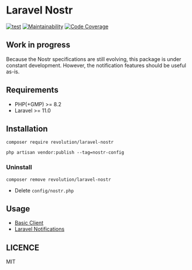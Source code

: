 Laravel Nostr
====
[![test](https://github.com/invokable/laravel-nostr/actions/workflows/test.yml/badge.svg)](https://github.com/invokable/laravel-nostr/actions/workflows/test.yml)
[![Maintainability](https://qlty.sh/badges/1b16feb1-672b-4289-8011-3d0c007381b9/maintainability.svg)](https://qlty.sh/gh/invokable/projects/laravel-nostr)
[![Code Coverage](https://qlty.sh/badges/1b16feb1-672b-4289-8011-3d0c007381b9/test_coverage.svg)](https://qlty.sh/gh/invokable/projects/laravel-nostr)

## Work in progress

Because the Nostr specifications are still evolving, this package is under constant development. However, the notification features should be useful as-is.

## Requirements
- PHP(+GMP) >= 8.2
- Laravel >= 11.0

## Installation

```shell
composer require revolution/laravel-nostr

php artisan vendor:publish --tag=nostr-config
```

### Uninstall
```shell
composer remove revolution/laravel-nostr
```

- Delete `config/nostr.php`

## Usage
- [Basic Client](./docs/basic-client.md)
- [Laravel Notifications](./docs/notification.md)

## LICENCE
MIT
